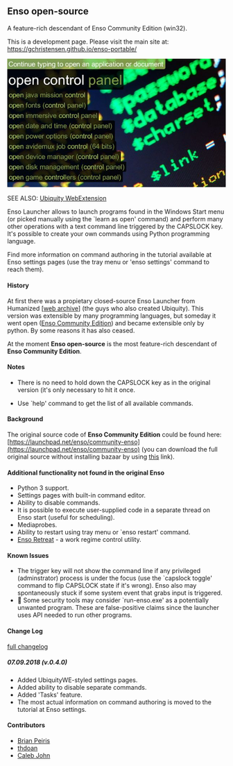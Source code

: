 ## Enso open-source

A feature-rich descendant of Enso Community Edition (win32). 

This is a development page. Please visit the main site at: https://gchristensen.github.io/enso-portable/


![screen](screen.jpg?raw=true)

SEE ALSO: [Ubiquity WebExtension](https://github.com/GChristensen/ubiquitywe#readme)

Enso Launcher allows to launch programs found in the Windows Start menu (or picked manually using the 
`learn as open' command) and perform many other operations with a text command line 
triggered by the CAPSLOCK key. It's possible to create your own commands using Python 
programming language.

Find more information on command authoring in the tutorial available at Enso settings pages
(use the tray menu or 'enso settings' command to reach them).


#### History

At first there was a propietary closed-source Enso Launcher from Humanized [[web archive](https://web.archive.org/web/20140701081042/http://humanized.com/)]
(the guys who also created Ubiquity). This version was extensible by many programming languages, but someday it went open
([Enso Community Edition](https://web.archive.org/web/20110128205130/http://www.ensowiki.com/wiki/index.php?title=Main_Page)) and became extensible only by python.
By some reasons it has also ceased.

At the moment <b>Enso open-source</b> is the most feature-rich descendant of <b>Enso Community Edition</b>.

#### Notes

* There is no need to hold down the CAPSLOCK key as in the original version (it's only necessary to hit it once.

* Use `help' command to get the list of all available commands.

#### Background

The original source code of **Enso Community Edition** could be found here:
[https://launchpad.net/enso/community-enso](https://launchpad.net/enso/community-enso) (you can download the full original source without installing bazaar by using [this](https://bazaar.launchpad.net/%7Ecommunityenso/enso/community-enso/tarball/145?start_revid=145) link).

#### Additional functionality not found in the original Enso

* Python 3 support.
* Settings pages with built-in command editor.
* Ability to disable commands.
* It is possible to execute user-supplied code in a separate thread on Enso start (useful for scheduling).
* Mediaprobes.
* Ability to restart using tray menu or `enso restart' command.
* [Enso Retreat](https://gchristensen.github.io/) - a work regime control utility. 

#### Known Issues

* The trigger key will not show the command line if any privileged (adminstrator) process is under the focus (use the `capslock toggle' command to flip CAPSLOCK state if it's wrong). 
Enso also may spontaneously stuck if some system event that grabs input is triggered.
* &#x1F534; Some security tools may consider `run-enso.exe' as a potentially unwanted program. These are false-positive claims since the launcher uses API needed to run other programs.


#### Change Log
[full changelog](changelog.md)

##### 07.09.2018 (v.0.4.0)

* Added UbiquityWE-styled settings pages.
* Added ability to disable separate commands.
* Added 'Tasks' feature.
* The most actual information on command authoring is moved to the tutorial at Enso settings. 

#### Contributors

* [Brian Peiris](https://github.com/brianpeiris)
* [thdoan](https://github.com/thdoan)
* [Caleb John](https://github.com/CalebJohn)